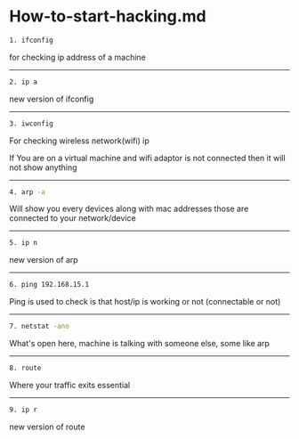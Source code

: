# How-to-start-hacking.md

```bash
1. ifconfig
```

for checking ip address of a machine

---

```bash
2. ip a
```

new version of ifconfig

---

```bash
3. iwconfig
```

For checking wireless network(wifi) ip

If You are on a virtual machine and wifi adaptor is not connected
then it will not show anything

---

```bash
4. arp -a
```

Will show you every devices along with mac addresses those are connected to your network/device

---

```bash
5. ip n
```

new version of arp

---

```bash
6. ping 192.168.15.1
```

Ping is used to check is that host/ip is working or not
(connectable or not)

---

```bash
7. netstat -ano
```

What's open here, machine is talking with someone else, some like arp

---

```bash
8. route
```

Where your traffic exits essential

---

```bash
9. ip r
```

new version of route

